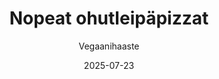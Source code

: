 ---
title: "Nopeat ohutleipäpizzat"
image: "https://vegaanibotti.lauravuo.me/2025/07/2025-07-23_small.png"
date: 2025-07-23
receipt_url: "https://vegaanihaaste.fi/reseptit/nopeat-ohutleipapizzat"
author: "Vegaanihaaste"
---